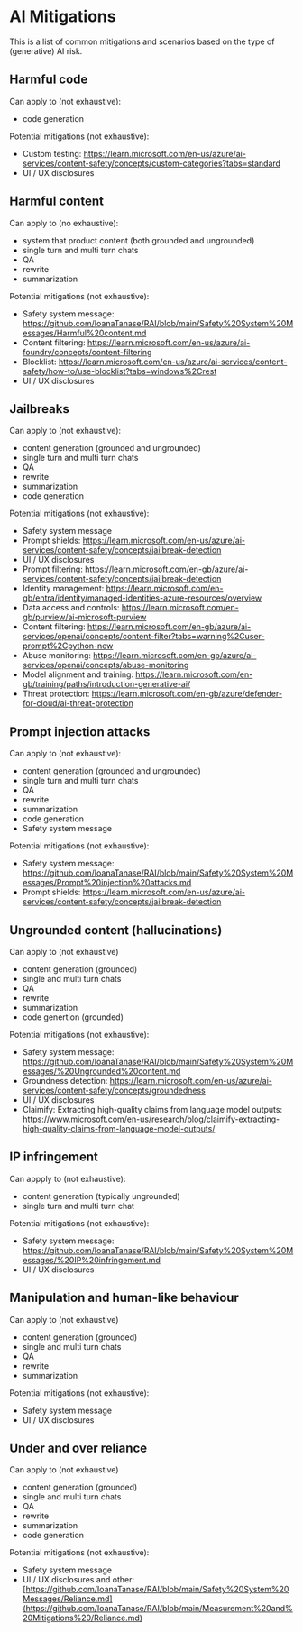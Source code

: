 # AI Mitigations
This is a list of common mitigations and scenarios based on the type of (generative) AI risk. 

## Harmful code 

Can apply to (not exhaustive):
- code generation

Potential mitigations (not exhaustive):
- Custom testing: https://learn.microsoft.com/en-us/azure/ai-services/content-safety/concepts/custom-categories?tabs=standard 
- UI / UX disclosures
  
## Harmful content

Can apply to (no exhaustive):
 - system that product content (both grounded and ungrounded)
 - single turn and multi turn chats
 - QA
 - rewrite
 - summarization
   
Potential mitigations (not exhaustive):
- Safety system message: https://github.com/IoanaTanase/RAI/blob/main/Safety%20System%20Messages/Harmful%20content.md
- Content filtering: https://learn.microsoft.com/en-us/azure/ai-foundry/concepts/content-filtering
- Blocklist: https://learn.microsoft.com/en-us/azure/ai-services/content-safety/how-to/use-blocklist?tabs=windows%2Crest
- UI / UX disclosures
  
## Jailbreaks

Can apply to (not exhaustive):
- content generation (grounded and ungrounded)
- single turn and multi turn chats
- QA
- rewrite
- summarization
- code generation

Potential mitigations (not exhaustive):
- Safety system message
- Prompt shields: https://learn.microsoft.com/en-us/azure/ai-services/content-safety/concepts/jailbreak-detection
- UI / UX disclosures
- Prompt filtering: https://learn.microsoft.com/en-gb/azure/ai-services/content-safety/concepts/jailbreak-detection
- Identity management: https://learn.microsoft.com/en-gb/entra/identity/managed-identities-azure-resources/overview
- Data access and controls: https://learn.microsoft.com/en-gb/purview/ai-microsoft-purview
- Content filtering: https://learn.microsoft.com/en-gb/azure/ai-services/openai/concepts/content-filter?tabs=warning%2Cuser-prompt%2Cpython-new
- Abuse monitoring: https://learn.microsoft.com/en-gb/azure/ai-services/openai/concepts/abuse-monitoring
- Model alignment and training: https://learn.microsoft.com/en-gb/training/paths/introduction-generative-ai/
- Threat protection: https://learn.microsoft.com/en-gb/azure/defender-for-cloud/ai-threat-protection
  
## Prompt injection attacks 

Can apply to (not exhaustive):
- content generation (grounded and ungrounded)
- single turn and multi turn chats
- QA
- rewrite
- summarization
- code generation
- Safety system message

Potential mitigations (not exhaustive):
- Safety system message: https://github.com/IoanaTanase/RAI/blob/main/Safety%20System%20Messages/Prompt%20injection%20attacks.md
- Prompt shields: https://learn.microsoft.com/en-us/azure/ai-services/content-safety/concepts/jailbreak-detection
  
## Ungrounded content (hallucinations)

Can apply to (not exhaustive)
- content generation (grounded)
- single and multi turn chats
- QA
- rewrite
- summarization
- code genertion (grounded)

Potential mitigations (not exhaustive):
- Safety system message: https://github.com/IoanaTanase/RAI/blob/main/Safety%20System%20Messages/%20Ungrounded%20content.md
- Groundness detection: https://learn.microsoft.com/en-us/azure/ai-services/content-safety/concepts/groundedness
- UI / UX disclosures
- Claimify: Extracting high-quality claims from language model outputs: https://www.microsoft.com/en-us/research/blog/claimify-extracting-high-quality-claims-from-language-model-outputs/

## IP infringement 

Can appply to (not exhaustive):
- content generation (typically ungrounded)
- single turn and multi turn chat

Potential mitigations (not exhaustive):
- Safety system message: https://github.com/IoanaTanase/RAI/blob/main/Safety%20System%20Messages/%20IP%20infringement.md
- UI / UX disclosures

## Manipulation and human-like behaviour 

Can apply to (not exhaustive)
- content generation (grounded)
- single and multi turn chats
- QA
- rewrite
- summarization

Potential mitigations (not exhaustive):
- Safety system message
- UI / UX disclosures

## Under and over reliance 

Can apply to (not exhaustive)
- content generation (grounded)
- single and multi turn chats
- QA
- rewrite
- summarization
- code generation

Potential mitigations (not exhaustive):
- Safety system message
- UI / UX disclosures and other: [https://github.com/IoanaTanase/RAI/blob/main/Safety%20System%20Messages/Reliance.md](https://github.com/IoanaTanase/RAI/blob/main/Measurement%20and%20Mitigations%20/Reliance.md)
